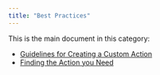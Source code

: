 ```yaml
---
title: "Best Practices"
---
```


This is the main document in this category:

* [Guidelines for Creating a Custom Action](guidelines-custom-action)
* [Finding the Action you Need](finding-the-action-you-need-1)
